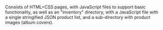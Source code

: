 Consists of HTML+CSS pages, with JavaScript files to support basic functionality, as well as an "inventory" directory, with a JavaScript file with a single stringified JSON product list, and a sub-directory with product images (album covers).